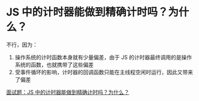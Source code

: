 # JS 中的计时器能做到精确计时吗？为什么？

不行，因为：
1. 操作系统的计时函数本身就有少量偏差，由于 JS 的计时器最终调用的是操作系统的函数，也就携带了这些偏差
2. 受事件循环的影响，计时器的回调函数只能在主线程空闲时运行，因此又带来了偏差

[面试题：JS 中的计时器能做到精确计时吗？为什么？](../浏览器相关/事件循环.html#面试题2-js-中的计时器能做到精确计时吗-为什么)